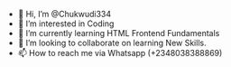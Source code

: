 - 👋 Hi, I’m @Chukwudi334
- 👀 I’m interested in Coding
- 🌱 I’m currently learning HTML Frontend Fundamentals
- 💞️ I’m looking to collaborate on learning New Skills.
- 📫 How to reach me via Whatsapp (+2348038388869)

<!---
Chukwudi334/Chukwudi334 is a ✨ special ✨ repository because its `README.md` (this file) appears on your GitHub profile.
You can click the Preview link to take a look at your changes.
--->
